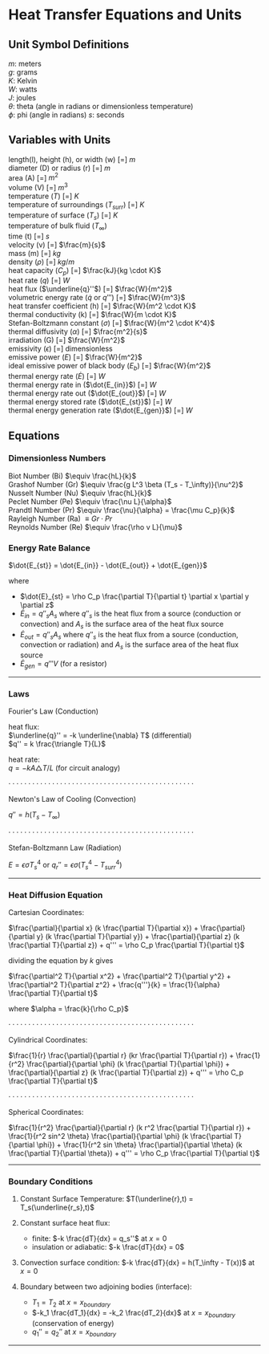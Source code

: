 # Heat Transfer Equations and Units

## Unit Symbol Definitions  
$m$: meters  
$g$: grams  
$K$: Kelvin  
$W$: watts  
$J$: joules  
$\theta$: theta (angle in radians or dimensionless temperature)  
$\phi$: phi (angle in radians)
$s$: seconds  

## Variables with Units  
length(l), height (h), or width (w) [=] $m$  
diameter (D) or radius (r) [=] $m$  
area (A) [=] ${m^2}$  
volume (V) [=] $m^3$   
temperature ($T$) [=] $K$  
temperature of surroundings ($T_{surr}$) [=] $K$  
temperature of surface ($T_s$) [=] $K$  
temperature of bulk fluid ($T_\infty$)  
time (t) [=] $s$  
velocity (v) [=] $\frac{m}{s}$  
mass (m) [=] $kg$    
density ($\rho$) [=] $kg/m$  
heat capacity ($C_p$) [=] $\frac{kJ}{kg \cdot K}$   
heat rate ($q$) [=] $W$  
heat flux ($\underline{q}''$) [=] $\frac{W}{m^2}$  
volumetric energy rate ($\dot{q}$ or $q'''$) [=] $\frac{W}{m^3}$  
heat transfer coefficient (h) [=] $\frac{W}{m^2 \cdot K}$   
thermal conductivity (k) [=] $\frac{W}{m \cdot K}$    
Stefan-Boltzmann constant ($\sigma$) [=] $\frac{W}{m^2 \cdot K^4}$  
thermal diffusivity ($\alpha$) [=] $\frac{m^2}{s}$  
irradiation (G) [=] $\frac{W}{m^2}$    
emissivity ($\epsilon$) [=] dimensionless  
emissive power ($E$) [=] $\frac{W}{m^2}$  
ideal emissive power of black body ($E_b$) [=] $\frac{W}{m^2}$  
thermal energy rate ($\dot{E}$) [=] $W$  
thermal energy rate in ($\dot{E_{in}}$) [=] $W$  
thermal energy rate out ($\dot{E_{out}}$) [=] $W$  
thermal energy stored rate ($\dot{E_{st}}$) [=] $W$  
thermal energy generation rate ($\dot{E_{gen}}$) [=] $W$    

## Equations

### Dimensionless Numbers

Biot Number (Bi) $\equiv \frac{hL}{k}$  
Grashof Number (Gr) $\equiv \frac{g L^3 \beta (T_s - T_\infty)}{\nu^2}$  
Nusselt Number (Nu) $\equiv \frac{hL}{k}$  
Peclet Number (Pe) $\equiv \frac{\nu L}{\alpha}$  
Prandtl Number (Pr) $\equiv \frac{\nu}{\alpha} = \frac{\mu C_p}{k}$  
Rayleigh Number (Ra) $\equiv Gr \cdot Pr$  
Reynolds Number (Re) $\equiv \frac{\rho v L}{\mu}$


### Energy Rate Balance

$\dot{E_{st}} = \dot{E_{in}} - \dot{E_{out}} + \dot{E_{gen}}$  

where  
- $\dot{E}_{st} = \rho C_p \frac{\partial T}{\partial t} \partial x \partial y \partial z$  
- $\dot{E}_{in} = q''_s A_s$ where $q''_s$ is the heat flux from a source (conduction or convection) and $A_s$ is the surface area of the heat flux source   
- $\dot{E}_{out} = q''_s A_s$ where $q''_s$ is the heat flux from a source (conduction, convection or radiation) and $A_s$ is the surface area of the heat flux source  
- $\dot{E}_{gen} = q'''V$ (for a resistor)

-----------------------------
### Laws


Fourier's Law (Conduction) 

heat flux:   
$\underline{q}'' = -k \underline{\nabla} T$ (differential)  
$q'' = k \frac{\triangle T}{L}$ 
 
heat rate:  
$q = -k A\triangle T /L$ (for circuit analogy)  

$\cdot \cdot \cdot \cdot \cdot \cdot \cdot \cdot \cdot \cdot \cdot \cdot \cdot \cdot \cdot \cdot \cdot \cdot \cdot \cdot \cdot \cdot \cdot \cdot \cdot \cdot \cdot \cdot \cdot \cdot \cdot \cdot \cdot \cdot \cdot \cdot \cdot \cdot \cdot \cdot \cdot \cdot \cdot \cdot \cdot \cdot \cdot$

Newton's Law of Cooling (Convection) 

$q'' = h(T_s - T_\infty)$  

$\cdot \cdot \cdot \cdot \cdot \cdot \cdot \cdot \cdot \cdot \cdot \cdot \cdot \cdot \cdot \cdot \cdot \cdot \cdot \cdot \cdot \cdot \cdot \cdot \cdot \cdot \cdot \cdot \cdot \cdot \cdot \cdot \cdot \cdot \cdot \cdot \cdot \cdot \cdot \cdot \cdot \cdot \cdot \cdot \cdot \cdot \cdot$

Stefan-Boltzmann Law (Radiation)  

$E = \epsilon \sigma T_s^4$ or $q_r'' = \epsilon \sigma (T_s^4 - T_{surr}^4)$

-----------------

### Heat Diffusion Equation  

Cartesian Coordinates:  

$\frac{\partial}{\partial x} (k \frac{\partial T}{\partial x}) + \frac{\partial}{\partial y} (k \frac{\partial T}{\partial y}) + \frac{\partial}{\partial z} (k \frac{\partial T}{\partial z}) + q''' = \rho C_p \frac{\partial T}{\partial t}$  

dividing the equation by $k$ gives  

$\frac{\partial^2 T}{\partial x^2} + \frac{\partial^2 T}{\partial y^2} + \frac{\partial^2 T}{\partial z^2} + \frac{q'''}{k} = \frac{1}{\alpha} \frac{\partial T}{\partial t}$  

where $\alpha = \frac{k}{\rho C_p}$  

$\cdot \cdot \cdot \cdot \cdot \cdot \cdot \cdot \cdot \cdot \cdot \cdot \cdot \cdot \cdot \cdot \cdot \cdot \cdot \cdot \cdot \cdot \cdot \cdot \cdot \cdot \cdot \cdot \cdot \cdot \cdot \cdot \cdot \cdot \cdot \cdot \cdot \cdot \cdot \cdot \cdot \cdot \cdot \cdot \cdot \cdot \cdot$

Cylindrical Coordinates:  

$\frac{1}{r} \frac{\partial}{\partial r} (kr \frac{\partial T}{\partial r}) + \frac{1}{r^2} \frac{\partial}{\partial \phi} (k \frac{\partial T}{\partial \phi}) + \frac{\partial}{\partial z} (k \frac{\partial T}{\partial z}) + q''' = \rho C_p \frac{\partial T}{\partial t}$  

$\cdot \cdot \cdot \cdot \cdot \cdot \cdot \cdot \cdot \cdot \cdot \cdot \cdot \cdot \cdot \cdot \cdot \cdot \cdot \cdot \cdot \cdot \cdot \cdot \cdot \cdot \cdot \cdot \cdot \cdot \cdot \cdot \cdot \cdot \cdot \cdot \cdot \cdot \cdot \cdot \cdot \cdot \cdot \cdot \cdot \cdot \cdot$

Spherical Coordinates:

$\frac{1}{r^2} \frac{\partial}{\partial r} (k r^2 \frac{\partial T}{\partial r}) + \frac{1}{r^2 sin^2 \theta} \frac{\partial}{\partial \phi} (k \frac{\partial T}{\partial \phi}) + \frac{1}{r^2 sin \theta} \frac{\partial}{\partial \theta} (k \frac{\partial T}{\partial \theta}) + q''' = \rho C_p \frac{\partial T}{\partial t}$  

-----------------

### Boundary Conditions  

1. Constant Surface Temperature: $T(\underline{r},t) = T_s(\underline{r_s},t)$  

2. Constant surface heat flux: 
    - finite: $-k \frac{dT}{dx} = q_s''$ at $x=0$
    - insulation or adiabatic: $-k \frac{dT}{dx} = 0$  

3. Convection surface condition: $-k \frac{dT}{dx} = h(T_\infty - T(x))$ at $x=0$  

4. Boundary between two adjoining bodies (interface):
    - $T_1 = T_2$ at $x=x_{boundary}$
    - $-k_1 \frac{dT_1}{dx} = -k_2 \frac{dT_2}{dx}$ at $x=x_{boundary}$ (conservation of energy)
    - $q_1'' = q_2''$ at $x=x_{boundary}$  

------------------------


